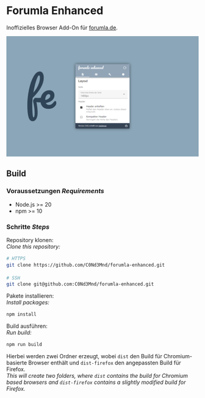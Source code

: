 # Forumla Enhanced

Inoffizielles Browser Add-On für [forumla.de](https://forumla.de).

![Screenshot](./screenshot.png)

## Build

### Voraussetzungen *Requirements*

* Node.js >= 20
* npm >= 10

### Schritte *Steps*

Repository klonen:\
*Clone this repository:*

```sh
# HTTPS
git clone https://github.com/C0Nd3Mnd/forumla-enhanced.git

# SSH
git clone git@github.com:C0Nd3Mnd/forumla-enhanced.git
```

Pakete installieren:\
*Install packages:*

```sh
npm install
```

Build ausführen:\
*Run build:*

```sh
npm run build
```

Hierbei werden zwei Ordner erzeugt, wobei `dist` den Build für Chromium-basierte Browser enthält und `dist-firefox` den angepassten Build für Firefox.\
*This will create two folders, where `dist` contains the build for Chromium based browsers and `dist-firefox` contains a slightly modified build for Firefox.*
